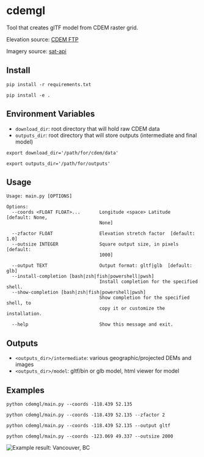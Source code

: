 # cdemgl
Tool that creates glTF model from CDEM raster grid.

Elevation source: [CDEM FTP](http://ftp.geogratis.gc.ca/pub/nrcan_rncan/elevation/cdem_mnec/)

Imagery source: [sat-api](https://github.com/sat-utils/sat-api)

## Install
`pip install -r requirements.txt`

`pip install -e .`

## Environment Variables
- `download_dir`: root directory that will hold raw CDEM data
- `outputs_dir`: root directory that will store outputs (intermediate and final model)

`export download_dir='/path/for/cdem/data'`

`export outputs_dir='/path/for/outputs'`

## Usage
```
Usage: main.py [OPTIONS]

Options:
  --coords <FLOAT FLOAT>...       Longitude <space> Latitude  [default: None,
                                  None]

  --zfactor FLOAT                 Elevation stretch factor  [default: 1.0]
  --outsize INTEGER               Square output size, in pixels  [default:
                                  1000]

  --output TEXT                   Output format: gltf|glb  [default: glb]
  --install-completion [bash|zsh|fish|powershell|pwsh]
                                  Install completion for the specified shell.
  --show-completion [bash|zsh|fish|powershell|pwsh]
                                  Show completion for the specified shell, to
                                  copy it or customize the installation.

  --help                          Show this message and exit.
```

## Outputs
- `<outputs_dir>/intermediate`: various geographic/projected DEMs and images
- `<outputs_dir>/model`: gltf/bin or glb model, html viewer for model

## Examples
`python cdemgl/main.py --coords -118.439 52.135`

`python cdemgl/main.py --coords -118.439 52.135 --zfactor 2`

`python cdemgl/main.py --coords -118.439 52.135 --output gltf`

`python cdemgl/main.py --coords -123.069 49.337 --outsize 2000`

![Example result: Vancouver, BC](img/vancouver.gif)
